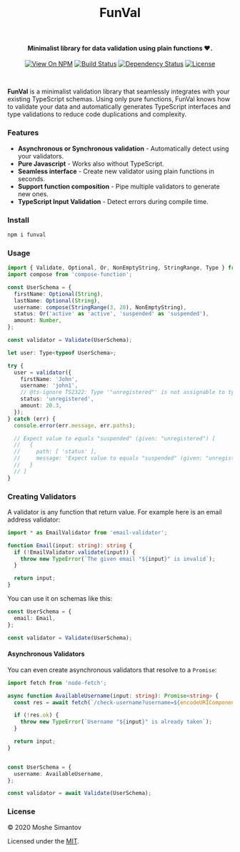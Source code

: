 <h1 align="center">
  <br>
  <br>
  FunVal
  <br>
  <br>
</h1>

<h4 align="center">Minimalist library for data validation using plain functions ❤️.</h4>

<p align="center">
<a href="https://www.npmjs.org/package/fanval"><img src="http://img.shields.io/npm/v/fanval.svg" alt="View On NPM"></a>
<a href="https://travis-ci.org/neuledge/fanval"><img src="https://travis-ci.org/neuledge/fanval.svg?branch=master" alt="Build Status"></a>
<a href="https://david-dm.org/neuledge/fanval"><img src="https://david-dm.org/neuledge/fanval.svg" alt="Dependency Status"></a>
<a href="LICENSE"><img src="https://img.shields.io/npm/l/fanval.svg" alt="License"></a>
</p>
<br>

**FunVal** is a minimalist validation library that seamlessly integrates with your existing
TypeScript schemas. Using only pure functions, FunVal knows how to validate your data and
automatically generates TypeScript interfaces and type validations to reduce code duplications
and complexity.

### Features

- **Asynchronous or Synchronous validation** - Automatically detect using your validators.
- **Pure Javascript** - Works also without TypeScript.
- **Seamless interface** - Create new validator using plain functions in seconds.
- **Support function composition** - Pipe multiple validators to generate new ones.
- **TypeScript Input Validation** - Detect errors during compile time. 

### Install

```bash
npm i funval
```

### Usage

```ts
import { Validate, Optional, Or, NonEmptyString, StringRange, Type } from 'funval';
import compose from 'compose-function';

const UserSchema = {
  firstName: Optional(String),
  lastName: Optional(String),
  username: compose(StringRange(3, 20), NonEmptyString),
  status: Or('active' as 'active', 'suspended' as 'suspended'),
  amount: Number,
};

const validator = Validate(UserSchema);

let user: Type<typeof UserSchema>;

try {
  user = validator({
    firstName: 'John',
    username: 'john1',
    // @ts-ignore TS2322: Type '"unregistered"' is not assignable to type '"active" | "suspended"'.
    status: 'unregistered',
    amount: 20.3,
  });
} catch (err) {
  console.error(err.message, err.paths);

  // Expect value to equals "suspended" (given: "unregistered") [
  //   {
  //     path: [ 'status' ],
  //     message: 'Expect value to equals "suspended" (given: "unregistered")'
  //   }
  // ]
}
```


### Creating Validators

A validator is any function that return value. For example here is an email address validator:

```ts
import * as EmailValidator from 'email-validator';

function Email(input: string): string {
  if (!EmailValidator.validate(input)) {
    throw new TypeError(`The given email "${input}" is invalid`);
  }

  return input;
}
```

You can use it on schemas like this:

```ts
const UserSchema = {
  email: Email,
};

const validator = Validate(UserSchema);
```

#### Asynchronous Validators

You can even create asynchronous validators that resolve to a `Promise`:

```ts
import fetch from 'node-fetch';

async function AvailableUsername(input: string): Promise<string> {
  const res = await fetch(`/check-username?username=${encodeURIComponent(input)}`);

  if (!res.ok) {
    throw new TypeError(`Username "${input}" is already taken`);
  }

  return input;
}


const UserSchema = {
  username: AvailableUsername,
};

const validator = await Validate(UserSchema);
```


### License

&copy; 2020 Moshe Simantov

Licensed under the [MIT](LICENSE).
